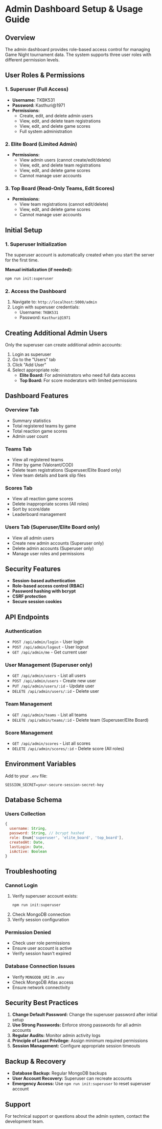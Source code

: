 # Admin Dashboard Setup & Usage Guide

## Overview

The admin dashboard provides role-based access control for managing Game Night tournament data. The system supports three user roles with different permission levels.

## User Roles & Permissions

### 1. Superuser (Full Access)
- **Username:** TKBK531
- **Password:** Kasthuri@1971
- **Permissions:**
  - Create, edit, and delete admin users
  - View, edit, and delete team registrations
  - View, edit, and delete game scores
  - Full system administration

### 2. Elite Board (Limited Admin)
- **Permissions:**
  - View admin users (cannot create/edit/delete)
  - View, edit, and delete team registrations
  - View, edit, and delete game scores
  - Cannot manage user accounts

### 3. Top Board (Read-Only Teams, Edit Scores)
- **Permissions:**
  - View team registrations (cannot edit/delete)
  - View, edit, and delete game scores
  - Cannot manage user accounts

## Initial Setup

### 1. Superuser Initialization
The superuser account is automatically created when you start the server for the first time.

**Manual initialization (if needed):**
```bash
npm run init:superuser
```

### 2. Access the Dashboard
1. Navigate to: `http://localhost:5000/admin`
2. Login with superuser credentials:
   - Username: `TKBK531`
   - Password: `Kasthuri@1971`

## Creating Additional Admin Users

Only the superuser can create additional admin accounts:

1. Login as superuser
2. Go to the "Users" tab
3. Click "Add User"
4. Select appropriate role:
   - **Elite Board:** For administrators who need full data access
   - **Top Board:** For score moderators with limited permissions

## Dashboard Features

### Overview Tab
- Summary statistics
- Total registered teams by game
- Total reaction game scores
- Admin user count

### Teams Tab
- View all registered teams
- Filter by game (Valorant/COD)
- Delete team registrations (Superuser/Elite Board only)
- View team details and bank slip files

### Scores Tab
- View all reaction game scores
- Delete inappropriate scores (All roles)
- Sort by score/date
- Leaderboard management

### Users Tab (Superuser/Elite Board only)
- View all admin users
- Create new admin accounts (Superuser only)
- Delete admin accounts (Superuser only)
- Manage user roles and permissions

## Security Features

- **Session-based authentication**
- **Role-based access control (RBAC)**
- **Password hashing with bcrypt**
- **CSRF protection**
- **Secure session cookies**

## API Endpoints

### Authentication
- `POST /api/admin/login` - User login
- `POST /api/admin/logout` - User logout
- `GET /api/admin/me` - Get current user

### User Management (Superuser only)
- `GET /api/admin/users` - List all users
- `POST /api/admin/users` - Create new user
- `PUT /api/admin/users/:id` - Update user
- `DELETE /api/admin/users/:id` - Delete user

### Team Management
- `GET /api/admin/teams` - List all teams
- `DELETE /api/admin/teams/:id` - Delete team (Superuser/Elite Board)

### Score Management
- `GET /api/admin/scores` - List all scores
- `DELETE /api/admin/scores/:id` - Delete score (All roles)

## Environment Variables

Add to your `.env` file:
```env
SESSION_SECRET=your-secure-session-secret-key
```

## Database Schema

### Users Collection
```javascript
{
  username: String,
  password: String, // bcrypt hashed
  role: Enum['superuser', 'elite_board', 'top_board'],
  createdAt: Date,
  lastLogin: Date,
  isActive: Boolean
}
```

## Troubleshooting

### Cannot Login
1. Verify superuser account exists:
   ```bash
   npm run init:superuser
   ```
2. Check MongoDB connection
3. Verify session configuration

### Permission Denied
- Check user role permissions
- Ensure user account is active
- Verify session hasn't expired

### Database Connection Issues
- Verify `MONGODB_URI` in `.env`
- Check MongoDB Atlas access
- Ensure network connectivity

## Security Best Practices

1. **Change Default Password:** Change the superuser password after initial setup
2. **Use Strong Passwords:** Enforce strong passwords for all admin accounts
3. **Regular Audits:** Monitor admin activity logs
4. **Principle of Least Privilege:** Assign minimum required permissions
5. **Session Management:** Configure appropriate session timeouts

## Backup & Recovery

- **Database Backup:** Regular MongoDB backups
- **User Account Recovery:** Superuser can recreate accounts
- **Emergency Access:** Use `npm run init:superuser` to reset superuser account

## Support

For technical support or questions about the admin system, contact the development team.
